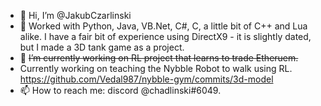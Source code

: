 - 👋 Hi, I’m @JakubCzarlinski
- 👀 Worked with Python, Java, VB.Net, C#, C, a little bit of C++ and Lua alike. I have a fair bit of experience using DirectX9 - it is slightly dated, but I made a 3D tank game as a project.
- 🌱 ~~I’m currently working on RL project that learns to trade Etheruem.~~ 
- Currently working on teaching the Nybble Robot to walk using RL.  https://github.com/Vedal987/nybble-gym/commits/3d-model
- 📫 How to reach me: discord @chadlinski#6049.

<!---
JakubCzarlinski/JakubCzarlinski is a ✨ special ✨ repository because its `README.md` (this file) appears on your GitHub profile.
You can click the Preview link to take a look at your changes.
--->
